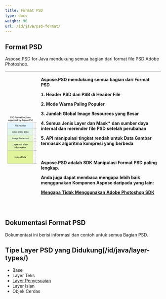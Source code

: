 ```yaml
---
title: Format PSD
type: docs
weight: 90
url: /id/java/psd-format/
---
```


## **Format PSD**
Aspose.PSD for Java mendukung semua bagian dari format file PSD Adobe Photoshop. 

|![todo:teks_gantinya](psd-file_1.png)|<p>Aspose.PSD mendukung semua bagian dari Format PSD.</p><p>1. Header PSD dan PSB di Header File</p><p>2. Mode Warna Paling Populer</p><p>3. Jumlah Global Image Resources yang Besar</p><p>4. Semua Jenis Layer dan Mask* dan sumber daya internal dan merender file PSD setelah perubahan</p><p>5. API manipulasi tingkat rendah untuk Data Gambar termasuk algoritma kompresi yang berbeda</p><p> </p><p>Aspose.PSD adalah SDK Manipulasi Format PSD paling lengkap.</p><p>Anda juga dapat membaca mengapa lebih baik menggunakan Komponen Aspose daripada yang lain:</p><p>[Mengapa Tidak Menggunakan Adobe Photoshop SDK](/psd/id/java/mengapa-tidak-adobe-photoshop-sdk-html/)</p><p> </p>|
| :- | :- |
## **Dokumentasi Format PSD**
Dokumentasi ini berisi informasi dan contoh untuk semua Bagian PSD.

## **Tipe Layer PSD yang Didukung[/id/java/layer-types/)**

- Base 
- Layer Teks
- [Layer Penyesuaian](/id/java/layer-types/adjustment-layer/)
- Layer Isian
- Objek Cerdas
